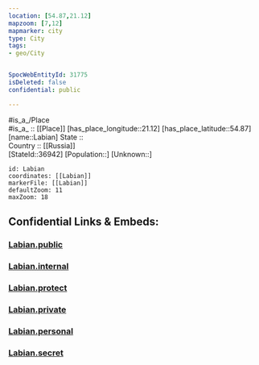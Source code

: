 ```yaml
---
location: [54.87,21.12] 
mapzoom: [7,12] 
mapmarker: city 
type: City
tags:
- geo/City


SpocWebEntityId: 31775
isDeleted: false
confidential: public

---
```

#is_a_/Place  
#is_a_ :: [[Place]] 
[has_place_longitude::21.12] 
[has_place_latitude::54.87] 
[name::Labian] 
State ::  
Country :: [[Russia]]  
[StateId::36942] 
[Population::] 
[Unknown::] 


```leaflet
id: Labian
coordinates: [[Labian]] 
markerFile: [[Labian]] 
defaultZoom: 11 
maxZoom: 18
```


## Confidential Links & Embeds: 

### [Labian.public](/_public/\Earth\Continent\Europe\Europe~East\Russia\Russia~NorthWest\Kaliningrad~Oblast\CityLabian.public.md) 

### [Labian.internal](/_internal/\Earth\Continent\Europe\Europe~East\Russia\Russia~NorthWest\Kaliningrad~Oblast\CityLabian.internal.md) 

### [Labian.protect](/_protect/\Earth\Continent\Europe\Europe~East\Russia\Russia~NorthWest\Kaliningrad~Oblast\CityLabian.protect.md) 

### [Labian.private](/_private/\Earth\Continent\Europe\Europe~East\Russia\Russia~NorthWest\Kaliningrad~Oblast\CityLabian.private.md) 

### [Labian.personal](/_personal/\Earth\Continent\Europe\Europe~East\Russia\Russia~NorthWest\Kaliningrad~Oblast\CityLabian.personal.md) 

### [Labian.secret](/_secret/\Earth\Continent\Europe\Europe~East\Russia\Russia~NorthWest\Kaliningrad~Oblast\CityLabian.secret.md)

